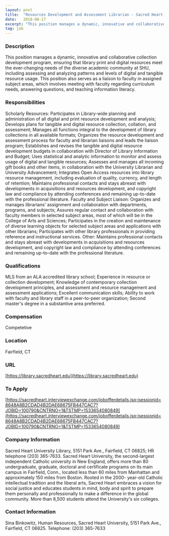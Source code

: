 ```yaml
---
layout: post
title:  "Resources Development and Assessment Librarian - Sacred Heart University Library"
date:   2018-08-17
excerpt: "This position manages a dynamic, innovative and collaborative collection development program, ensuring that library print and digital resources meet the ever-changing needs of the diverse academic community at SHU, including assessing and analyzing patterns and levels of digital and tangible resource usage. This position also serves as a liaison to..."
tag: job
---
```


### Description   

This position manages a dynamic, innovative and collaborative collection
development program, ensuring that library print and digital resources meet the ever-changing
needs of the diverse academic community at SHU, including assessing and analyzing patterns
and levels of digital and tangible resource usage. This position also serves as a liaison to faculty
in assigned subject areas, which involves meeting with faculty regarding curriculum needs,
answering questions, and teaching information literacy.


### Responsibilities   

Scholarly Resources: Participates in Library-wide planning and administration of all digital
and print resource development and analysis; Develops plans for tangible and digital resource
collection, collation, and assessment; Manages all functions integral to the development of
library collections in all available formats; Organizes the resource development and assessment
process for faculty and librarian liaisons and leads the liaison program; Establishes and revises
the tangible and digital resource development budgets in collaboration with Director of Library
Information and Budget; Uses statistical and analytic information to monitor and assess usage of
digital and tangible resources; Assesses and manages all incoming gift books and other items, in
collaboration with the University Librarian and University Advancement; Integrates Open
Access resources into library resource management, including evaluation of quality, currency,
and length of retention; Maintains professional contacts and stays abreast with developments in
acquisitions and resources development, and copyright law and compliance by attending
conferences and remaining up-to-date with the professional literature.
Faculty and Subject Liaison: Organizes and manages librarians' assignment and collaboration
with departments, programs, and subjects; Assures regular contact and collaboration with faculty
members in selected subject areas, most of which will be in the College of Arts and Sciences;
Participates in the creation and maintenance of diverse learning objects for selected subject areas
and applications with other librarians; Participates with other library professionals in providing
reference and instructional services.
Other: Maintains professional contacts and stays abreast with developments in acquisitions
and resources development, and copyright law and compliance by attending conferences and
remaining up-to-date with the professional literature.


### Qualifications   

MLS from an ALA accredited library school; Experience in resource or
collection development; Knowledge of contemporary collection development principles, and
assessment and resource management and assessment applications; Excellent communication
skills; Ability to work with faculty and library staff in a peer-to-peer organization; Second
master's degree in a substantive area preferred.


### Compensation   

Competetive


### Location   

Fairfield, CT


### URL   

[https://library.sacredheart.edu](https://library.sacredheart.edu)

### To Apply   

[https://sacredheart.interviewexchange.com/jobofferdetails.jsp;jsessionid=8648A8B2CDAD4B2DAE68675FB447CAC7?JOBID=100790&CNTRNO=1&TSTMP=1533654080849](https://sacredheart.interviewexchange.com/jobofferdetails.jsp;jsessionid=8648A8B2CDAD4B2DAE68675FB447CAC7?JOBID=100790&CNTRNO=1&TSTMP=1533654080849)


### Company Information   

Sacred Heart University Library, 5151 Park Ave., Fairfield, CT 06825; HR telephone (203) 365-7633.  Sacred Heart University, the second-largest independent
Catholic university in New England, offers more than 80 undergraduate, graduate, doctoral and
certificate programs on its main campus in Fairfield, Conn., located less than 60 miles from
Manhattan and approximately 150 miles from Boston. Rooted in the 2000-
year-old Catholic intellectual tradition and the liberal arts, Sacred Heart embraces a vision for
social justice and educates students in mind, body and spirit to prepare them personally and
professionally to make a difference in the global community. More than 8,500 students attend the
University's six colleges.


### Contact Information   

Sina Binkowitz, Human Resources, Sacred Heart University, 5151 Park Ave., Fairfield, CT 06825.  Telephone: (203) 365-7633


